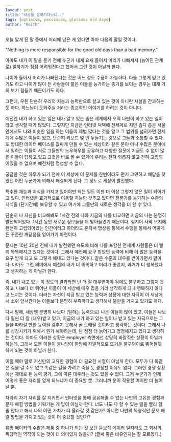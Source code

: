 ```yaml
---
layout: post
title: "세상을 살아가다보니.."
tags: [optimism, pessimism, glorious old days]
author: "Keith"
---
```


오늘 알게 된 말 중에서 머리에 남은 게 있다면 아마 다음의 말일 것이다. 

"Nothing is more responsible for the good old days than a bad memory."

아마도 내가 이 말을 듣기 전에 누군가 내게 요새 들어서 머리가 나빠져서 (늙어진 관계로) 일하기가 점점 어려워진다고 했어서 그런 것이 아닐까 한다.

나이가 들어서 머리가 나빠진다는 것은 어느 정도 수긍이 가능하다. 다들 그렇게 믿고 있기도 하고 나이가 많이 든 사람들이 젊은 이들을 능가하는 총기를 보이는 경우는 대개 거의 보기 힘들기 때문이기도 하다.

그런데, 우린 단순히 우리의 지능과 능력만으로 살고 있는 것이 아니란 사실을 간과하는 듯 하다. 하느님이 도와주실 거라는 종교적인 이야기를 하려는 것이 아니다. 

예전엔 내가 하고 있는 일은 내가 알고 있는 좁은 세계에서 오직 나만이 하고 있는 일이라고 생각할 때가 많았다. 그렇지만 지금은 인터넷 덕택에 전세계로 치면 좁디 좁은 서울 안에서도 나와 비슷한 일을 하는 이들이 제법 많다는 것을 알고 그 범위를 넓혀가면 전세계에 수많은 이들이 있고, 단순히 키보드 몇 번 두들기는 것으로 그들과 소통할 수 있다. 또 방대한 데이터 베이스를 값싸게 만들 수 있는 세상이라 같은 분야 아니 수많은 분야에서 일하는 이들이 서로 그들만의 노우하우를 공유하고 다양한 질문에 지금도 수 없이 많은 이들이 답하고 있고 그것을 바로 볼 수 있기에 우리는 전혀 외롭지 않고 전혀 고립되어있을 수 없으며 예전처럼 멍청할 수 없다.

궁금한 것은 하루가 되기 전에 이 세상에 이 문제를 한번이라도 먼저 고민하고 해답을 찾았던 어떤 누군가에 의해서 해결되게 된다. 그 정도로 세상이 발전했다. 

특수한 재능과 지식을 가지고 있어야만 되는 일도 이젠 더 이상 그렇지 않은 일이 되어가고 있다. 인터넷을 효과적으로 이용할 지능만 갖추고 있다면 전문가를 능가하는 수준의 지식을 (단기간에) 보유할 수 있고 여기에 그들만의 새로운 생각을 더 할 수 있다. 

단순히 나 자신을 비교해봐도 1시간 전의 나와 지금의 나를 비교하면 지금의 나는 분명히 발전되어있다. 1시간 동안 새로운 정보들을 더 받아들였기 때문이다. 심지어 사막 오지에 완전히 고립되어있는 인간이라고 하더라도 혼자서 명상을 통해서 수행을 통해서 어떻게든 꾸준한 깨닫음을 얻어가기 마련이다. 

문제는 10년 20년 전에 내가 발전했던 속도에 비해 나를 포함한 전세계 사람들은 더 빨리 똑똑해지고 있다는 것이다. 그래서 예전에 요구 받았던 능력에 비해 더 많은 능력을 요구 받게 되고 또 그렇게 해내고 있다는 것이다. 같은 수준의 대우를 받아가면서 말이다. 아마도 그런 의미에서 예전의 내가 더 똑똑하고 머리가 좋았지, 과거가 더 행복했다고 생각하는 게 아닐까 한다.

즉, 내가 내고 있는 이 정도의 결과라면 난 더 잘 대우받아야 됨에도 불구하고 그렇지 못하고, 나보다 더 뛰어난 이들이 이 세상에 매우 많을 거라 생각하게 되니 행복하지 않다고 느끼는 것이다. 더러는 자신이 지금 받고 있는 능력과 성장에 대한 자극이 이 세상에서 소위 앞서간다는 이들보다 분명히 부족하다고 생각해서 불만을 가지고 있기도 하다. 

다시 말해, 세상엔 분명히 나보다 (일하는 능력으로) 나은 이들이 많이 있고, 이들은 나보다 훨씬 더 잘 (대우)받고 있고, 지금의 내가 하고 있는 일이나 받고 있는 자극으로는 그들을 따라갈 만한 능력을 갖추지 못해서 곧 도태될 것이라고 생각하는 것이다. 그래서 나를 성장시키기 위해서 뭔가 해야하는데, 난 점점 더 늙어가고 멍청해지고 있다고 생각하는 것이다. 아마도 이러한 상황은 employer 측면에선 상당히 바람직한 상황이 아닐까 하는데, 그래서 모든 이들이 불나방이 한밤에 자발적으로 뜨거운 불구덩이로 뛰어들듯 하게 되는 것이 아닐까 한다.

이럴 때야 말로 저신만의 고유한 경험이 더 필요한 시절이 아닐까 한다. 모두가 다 똑같은 길을 갈 수도 없고 똑같은 길을 가려고 죽을 듯 경쟁할 이유도 없다. 그러한 경쟁 상황에선 제대로 된 능력 평가, 그에 따른 대우라는 것도 있을 수 없다. 그저 누군가가 언제 어떻게 좋은 자리를 얻게 되느냐가 더 중요할 뿐. 그러니까 운이 작용할 여지만 더 늘어날 뿐. 

차라리 자기 자리를 잘 지키면서 인터넷을 통해 공유해줄 수 없는 나만의 고유한 경험과 문제 해결 방법을 키워가는 게 답이 아닐까 한다. 너도 나도 다 할 수 있는 일을 빨리 할 줄 안다고 해서 나의 어떤 가치가 더 올라갈 것 같은가? 아니면 나만의 독창적인 문제 해결 방법을 가지고 있는 것이 더 중요할 것인가?

유명 메이커의 수많은 제품 중 하나가 되는 것 보단 듣보잡 메이커 일지라도 그 회사의 독창적인 역작이 되는 것이 더 의미있지 않을까? (글쎄 좋은 비유인지는 잘 모르겠다.)

